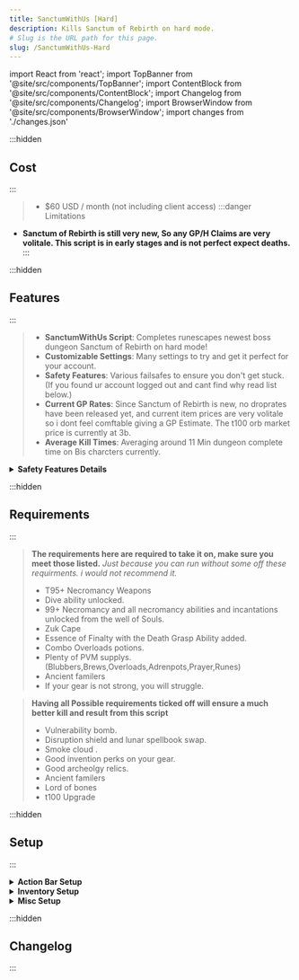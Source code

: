 ```yaml
---
title: SanctumWithUs [Hard]
description: Kills Sanctum of Rebirth on hard mode.
# Slug is the URL path for this page.
slug: /SanctumWithUs-Hard
---
```


import React from 'react';
import TopBanner from '@site/src/components/TopBanner';
import ContentBlock from '@site/src/components/ContentBlock';
import Changelog from '@site/src/components/Changelog';
import BrowserWindow from '@site/src/components/BrowserWindow';
import changes from './changes.json'

<TopBanner title="SanctumWithUs [Hard] " version="v1.0" author="Pizzanova" skill="Necromancy">
</TopBanner>

:::hidden

## Cost

:::

<ContentBlock title="Cost">

> - $60 USD / month (not including client access)
:::danger Limitations
- **Sanctum of Rebirth is still very new, So any GP/H Claims are very volitale. This script is in early stages and is not perfect expect deaths.**
:::
</ContentBlock>

:::hidden

## Features

:::

<ContentBlock title="Features">


> - **SanctumWithUs Script**: Completes runescapes newest boss dungeon Sanctum of Rebirth on hard mode!
> - **Customizable Settings**: Many settings to try and get it perfect for your account.
> - **Safety Features**: Various failsafes to ensure you don't get stuck. (If you found ur account logged out and cant find why read list below.)
> - **Current GP Rates**: Since Sanctum of Rebirth is new, no droprates have been released yet, and current item prices are very volitale so i dont feel comftable giving a GP Estimate. The t100 orb market price is currently at 3b.
> - **Average Kill Times**: Averaging around 11 Min dungeon complete time on Bis charcters currently.
<details>
<summary><strong>Safety Features Details</strong></summary>

- Teleport to Wars and logout if any of these conditions become true:
  - If you run out of Divine Charges.
  - If your preset is missing items.
  - If your missing Runes OR ectoplasm
  - If you have an unbankable item in your invent
</details>



</ContentBlock>

:::hidden

## Requirements

:::
<ContentBlock title="Requirements">



> **The requirements here are required to take it on, make sure you meet those listed.**
> *Just because you can run without some off these requirments. i would not recommend it.*
> - T95+ Necromancy Weapons
> - Dive ability unlocked.
> - 99+ Necromancy and all necromancy abilities and incantations unlocked from the well of Souls.
> - Zuk Cape
> - Essence of Finalty with the Death Grasp Ability added.
> - Combo Overloads potions.
> - Plenty of PVM supplys. (Blubbers,Brews,Overloads,Adrenpots,Prayer,Runes)
> - Ancient familers
> - If your gear is not strong, you will struggle.

<ContentBlock title="Optional Requirements">


> **Having all Possible requirements ticked off will ensure a much better kill and result from this script**
> - Vulnerability bomb.
> - Disruption shield and lunar spellbook swap.
> - Smoke cloud .
> - Good invention perks on your gear.
> - Good archeolgy relics.
> - Ancient familers
> - Lord of bones
> - t100 Upgrade


</ContentBlock>
</ContentBlock>
:::hidden

## Setup

:::
<ContentBlock title="Setup">

<details>
<summary><strong>Action Bar Setup</strong></summary>

![actionbar](actionbar.png)

> - Check the Script console when running to see missing abiltys...
> - Make sure to resave abiltys after changing script settings.
> - Please make sure all mandatory abiltys are on your bar.
> - Please make sure any abiltys you opt in for is also on your bar.

>- CURSES_________
> - Quick Prayers 1 set to Protect from melee and T95/T99 Prayer
> - Quick Prayers 2 set to Protect from range and T95/T99 Prayer
> - Quick Prayers 3 set to Protect from magic and T95/T99 Prayer
> - Quick Prayers 4 set to Soulsplit and T95/T99 Prayer

> - STANDERD PRAYERS_________
> - Quick Prayers 1 set to Protect from melee and offensive Prayer
> - Quick Prayers 2 set to Protect from range and offensive Prayer
> - Quick Prayers 3 set to Protect from magic and offensive Prayer
> - Quick Prayers 4 set to Protect from magic and offensive Prayer
> - Your offensive prayer should ideally be Sancity && the new prayer Divine Rage (Its cheap buy it.)

> - Below if ur confused on how to do

![quickprayer](quickprayer.gif)

</details>

<details>
<summary><strong>Inventory Setup</strong></summary>

![Preset](Preset.png)


> *Make sure your preset contains the following...*
> - An overload (any).
> - An Adrenline potion, Any works but renewals are recommended.
> - Essence of Finalty.
> - Something to restore prayer, it will support anything with "Prayer" or "Restore" in the name.
> - Vuln bombs, they are not required but make sure to have them in your inventory if uve toggled the option.
> - Brews and jellyfish, try to have a even ratio of 3 jellys to 1 brew.
> - Runepouchs / Nexus make sure you have all runes that you need for every incantation and spells that need to be cast.
> - Excalibur.
> - Ur familer, every ancient familer is supported.
> - Expensive Spices.
> - Script is in early days, please expermient with gear to see what gets you the best results.


</details>

<details>
<summary><strong>Misc Setup</strong></summary>


> *Make sure you have the following conditons true*

> - Turn walk markers on.
> - Turn auto-retaliate off.
> - Full manual on, ability queuing off, auto necro basic attack off.
> - Draw distance to medium or lower.
> - Set boss portal to left portal.
> - Make sure you have plenty of divine charges, book charges, runes, and other items to run for a long time.
> - If you are using a reaver, set the autofire rate for healing.
> - If using auras, make sure your aura management is not in list view.

</details>



</ContentBlock>

:::hidden

## Changelog

:::

<Changelog changes={changes}>

</Changelog>
